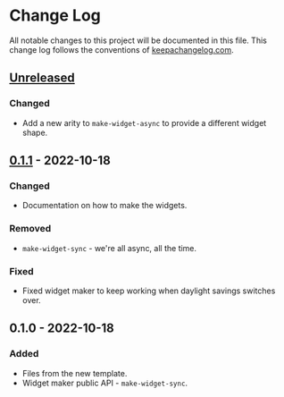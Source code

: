 # Change Log
All notable changes to this project will be documented in this file. This change log follows the conventions of [keepachangelog.com](http://keepachangelog.com/).

## [Unreleased]
### Changed
- Add a new arity to `make-widget-async` to provide a different widget shape.

## [0.1.1] - 2022-10-18
### Changed
- Documentation on how to make the widgets.

### Removed
- `make-widget-sync` - we're all async, all the time.

### Fixed
- Fixed widget maker to keep working when daylight savings switches over.

## 0.1.0 - 2022-10-18
### Added
- Files from the new template.
- Widget maker public API - `make-widget-sync`.

[Unreleased]: https://github.com/your-name/clojure-play2/compare/0.1.1...HEAD
[0.1.1]: https://github.com/your-name/clojure-play2/compare/0.1.0...0.1.1

